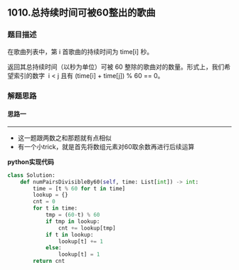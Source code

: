 ## 1010.总持续时间可被60整出的歌曲
### 题目描述
在歌曲列表中，第 i 首歌曲的持续时间为 time[i] 秒。

返回其总持续时间（以秒为单位）可被 60 整除的歌曲对的数量。形式上，我们希望索引的数字  i < j 且有 (time[i] + time[j]) % 60 == 0。

### 解题思路
#### 思路一
****
- 这一题跟两数之和那题就有点相似
- 有一个小trick，就是首先将数组元素对60取余数再进行后续运算

**python实现代码**
```python
class Solution:
    def numPairsDivisibleBy60(self, time: List[int]) -> int:
        time = [t % 60 for t in time]
        lookup = {}
        cnt = 0
        for t in time:
            tmp = (60-t) % 60
            if tmp in lookup:
                cnt += lookup[tmp]
            if t in lookup:
                lookup[t] += 1
            else:
                lookup[t] = 1
        return cnt
```

